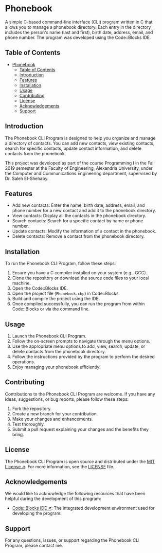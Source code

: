 # Phonebook

A simple C-based command-line interface (CLI) program written in C that allows you to manage a phonebook directory. Each entry in the directory includes the person's name (last and first), birth date, address, email, and phone number. The program was developed using the Code::Blocks IDE.

## Table of Contents

- [Phonebook](#phonebook)
  - [Table of Contents](#table-of-contents)
  - [Introduction](#introduction)
  - [Features](#features)
  - [Installation](#installation)
  - [Usage](#usage)
  - [Contributing](#contributing)
  - [License](#license)
  - [Acknowledgements](#acknowledgements)
  - [Support](#support)

## Introduction

The Phonebook CLI Program is designed to help you organize and manage a directory of contacts. You can add new contacts, view existing contacts, search for specific contacts, update contact information, and delete contacts from the phonebook.

This project was developed as part of the course Programming I in the Fall 2019 semester at the Faculty of Engineering, Alexandria University, under the Computer and Communications Engineering department, supervised by Dr. Saleh El-Shehaby.

## Features

- Add new contacts: Enter the name, birth date, address, email, and phone number for a new contact and add it to the phonebook directory.
- View contacts: Display all the contacts in the phonebook directory.
- Search contacts: Search for a specific contact by name or phone number.
- Update contacts: Modify the information of a contact in the phonebook.
- Delete contacts: Remove a contact from the phonebook directory.

## Installation

To run the Phonebook CLI Program, follow these steps:

1. Ensure you have a C compiler installed on your system (e.g., GCC).
2. Clone the repository or download the source code files to your local machine.
3. Open the Code::Blocks IDE.
4. Open the project file (`Phonebook.cbp`) in Code::Blocks.
5. Build and compile the project using the IDE.
6. Once compiled successfully, you can run the program from within Code::Blocks or via the command line.

## Usage

1. Launch the Phonebook CLI Program.
2. Follow the on-screen prompts to navigate through the menu options.
3. Use the appropriate menu options to add, view, search, update, or delete contacts from the phonebook directory.
4. Follow the instructions provided by the program to perform the desired operations.
5. Enjoy managing your phonebook efficiently!

## Contributing

Contributions to the Phonebook CLI Program are welcome. If you have any ideas, suggestions, or bug reports, please follow these steps:

1. Fork the repository.
2. Create a new branch for your contribution.
3. Make your changes and enhancements.
4. Test thoroughly.
5. Submit a pull request explaining your changes and the benefits they bring.

## License

The Phonebook CLI Program is open source and distributed under the [MIT License ↗](https://opensource.org/licenses/MIT). For more information, see the [LICENSE](LICENSE) file.

## Acknowledgements

We would like to acknowledge the following resources that have been helpful during the development of this program:

- [Code::Blocks IDE ↗](http://www.codeblocks.org/): The integrated development environment used for developing the program.

## Support

For any questions, issues, or support regarding the Phonebook CLI Program, please contact me.
